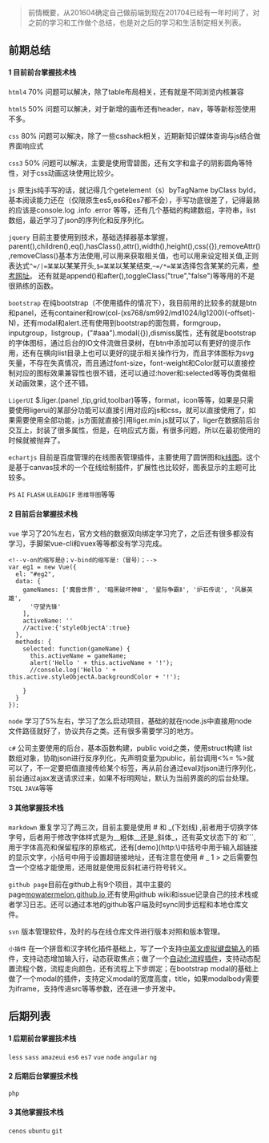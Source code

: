 > 前情概要，从201604确定自己做前端到现在201704已经有一年时间了，对之前的学习和工作做个总结，也是对之后的学习和生活制定相关列表。

## 前期总结
#### 1 目前前台掌握技术栈

`html4` 70% 问题可以解决，除了table布局相关，还有就是不同浏览内核兼容

`html5` 50% 问题可以解决，对于新增的画布还有header，nav，等等新标签使用不多。

`css` 80% 问题可以解决，除了一些csshack相关，近期新知识媒体查询与js结合做界面响应式

`css3` 50% 问题可以解决，主要是使用雪碧图，还有文字和盒子的阴影圆角等特性，对于css动画这块使用比较少。

`js` 原生js纯手写的话，就记得几个getelement（s）byTagName byClass byId，基本阅读能力还在（仅限原生es5,es6和es7都不会），手写功底很差了，记得最熟的应该是console.log .info .error 等等，还有几个基础的构建数组，字符串，list数组，最近学习了json的序列化和反序列化。

`jquery` 目前主要使用到技术，基础选择器基本掌握，parent(),children(),eq(),hasClass(),attr(),width(),height(),css({}),removeAttr(),removeClass()基本方法使用,可以用来获取相关值，也可以用来设定相关值,正则表达式`^=/|=某某`以某某开头,`$=某某`以某某结束,`~=/*=某某`选择包含某某的元素，[参考网址](http://www.w3school.com.cn/cssref/css_selectors.asp)。
还有就是append()和after(),toggleClass("true","false")等等用的不是很熟练的函数。

`bootstrap` 在纯bootstrap（不使用插件的情况下），我目前用的比较多的就是btn和panel，还有container和row(col-(xs768/sm992/md1024/lg1200)(-offset)-N)，还有modal和alert.还有使用到bootstrap的面包屑，formgroup，inputgroup，listgroup，("#aaa").modal({}),dismiss属性，还有就是bootstrap的字体图标，通过后台的IO文件流做目录树，在btn中添加可以有更好的提示作用，还有在横向list目录上也可以更好的提示相关操作行为，而且字体图标为svg矢量，不存在失真情况，而且通过font-size，font-weight和Color就可以直接控制对应的图标效果兼容性也很不错，还可以通过:hover和:selected等等伪类做相关动画效果，这个还不错。


`LigerUI` $.liger.(panel ,tip,grid,toolbar)等等，format，icon等等，如果是只需要使用ligerui的某部分功能可以直接引用对应的js和css，就可以直接使用了，如果需要使用全部功能，js方面就直接引用liger.min.js就可以了，liger在数据前后台交互上，封装了很多属性，但是，在响应式方面，有很多问题，所以在最初使用的时候就被抛弃了。

`echartjs` 目前是百度管理的在线图表管理插件，主要使用了圆饼图和[k线图](https://mowatermelon.github.io/kDemo/kDemo.html)。这个是基于canvas技术的一个在线绘制插件，扩展性也比较好，图表显示的主题可比较多。

`PS` `AI` `FLASH` `ULEADGIF` `思维导图`等等
#### 2 目前后台掌握技术栈
`vue` 学习了20%左右，官方文档的数据双向绑定学习完了，之后还有很多都没有学习，手脚架vue-cli和vuex等等都没有学习完成。
```
<!--v-on的缩写是@；v-bind的缩写是:（冒号）；-->
var eg1 = new Vue({
  el: "#eg2",
  data: {
    gameNames: ['魔兽世界', '暗黑破坏神Ⅲ', '星际争霸Ⅱ', '炉石传说', '风暴英雄',
      '守望先锋'
    ],
    activeName: ''
    //active:{'styleObjectA':true}
  },
  methods: {
    selected: function(gameName) {
      this.activeName = gameName;
      alert('Hello ' + this.activeName + '!');
      //console.log('Hello ' + this.active.styleObjectA.backgroundColor + '!');

    }
  }
});
```

`node` 学习了5%左右，学习了怎么启动项目，基础的就在node.js中直接用node 文件路径就好了，协议共存之类。还有很多需要学习的地方。

`c#` 公司主要使用的后台，基本函数构建，public void之类，使用struct构建 list 数组对象，协助json进行反序列化，先声明变量为public，前台调用<%= %>就可以了，不一定要把值直接传给某个标签，再从前台通过eval对json进行序列化，前台通过ajax发送请求过来，如果不标明网址，默认为当前界面的的后台处理。
`TSQL` `JAVA`等等

#### 3 其他掌握技术栈
`markdown` 重复学习了两三次，目前主要是使用 # 和 \_\(下划线) ,前者用于切换字体字号，后者用于修改字体样式是为__粗体__还是_斜体_，还有英文状态下的`和```,用于字体高亮和保留程序的原格式，还有\[demo]\(http:\\)中括号中用于输入超链接的显示文字，小括号中用于设置超链接地址，还有注意在使用 # \_ 1 > 之后需要包含一个空格才能使用，还用就是使用反斜杠进行符号转义。

`github page`目前在github上有9个项目，其中主要的page[mowatermelon.github.io](https://mowatermelon.github.io/),还有使用github wiki和issue记录自己的技术栈或者学习日志。还可以通过本地的github客户端及时sync同步远程和本地仓库文件。

`svn` 版本管理软件，及时的与在线仓库文件进行版本对照和版本管理。

`小插件` 在一个拼音和汉字转化插件基础上，写了一个支持[中英文虚拟键盘输入](https://mowatermelon.github.io/visualKeyboard/demo.html)的插件，支持动态增加输入行，动态获取焦点；做了一个[自动化流程插件](https://mowatermelon.github.io/flowdemo/demo.html)，支持动态配置流程个数，流程走向颜色，还有流程上下步绑定；在bootstrap modal的基础上做了一个modal的插件，支持定义modal的宽度高度，title，如果modalbody需要为iframe，支持传进src等等参数，还在进一步开发中。

## 后期列表
#### 1 后期前台掌握技术栈
`less` `sass` `amazeui` `es6` `es7` `vue` `node` `angular` `ng`
#### 2 后期后台掌握技术栈
`php`
#### 3 其他掌握技术栈
`cenos` `ubuntu` `git`
